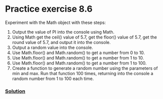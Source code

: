 # Practice exercise 8.6
Experiment with the Math object with these steps:
1. Output the value of PI into the console using Math.
2. Using Math get the ceil() value of 5.7, get the floor() value of 5.7, get the
round value of 5.7, and output it into the console.
3. Output a random value into the console.
4. Use Math.floor() and Math.random() to get a number from 0 to 10.
5. Use Math.floor() and Math.random() to get a number from 1 to 10.
6. Use Math.floor() and Math.random() to get a number from 1 to 100.
7. Create a function to generate a random number using the parameters of min
and max. Run that function 100 times, returning into the console a random
number from 1 to 100 each time.

### [Solution](./app.js)